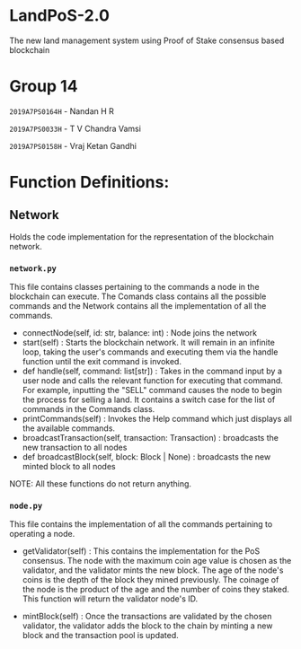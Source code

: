 # LandPoS-2.0
The new land management system using Proof of Stake consensus based blockchain

# Group 14 
`2019A7PS0164H` - Nandan H R
<br>

`2019A7PS0033H` - T V Chandra Vamsi
<br>

`2019A7PS0158H`	- Vraj Ketan Gandhi
<br>

# Function Definitions:

## Network
Holds the code implementation for the representation of the blockchain network. 
<br>

### `network.py`

This file contains classes pertaining to the commands a node in the blockchain can execute.
The Comands class contains all the possible commands and the Network contains all the implementation of all the commands.

- connectNode(self, id: str, balance: int) : Node joins the network
- start(self) : Starts the blockchain network. It will remain in an infinite loop, taking the user's commands and executing them via the handle function until the exit command is invoked. 
- def handle(self, command: list[str]) : Takes in the command input by a user node and calls the relevant function for executing that command. For example, inputting the "SELL" command causes the node to begin the process for selling a land. It contains a switch case for the list of commands in the Commands class.
- printCommands(self) : Invokes the Help command which just displays all the available commands.
- broadcastTransaction(self, transaction: Transaction) : broadcasts the new transaction to all nodes
- def broadcastBlock(self, block: Block | None) : broadcasts the new minted block to all nodes
<!-- - processConnect(self, message: str) : Connects the node to the blockchain.
- processBuy(self, message: str) : Initiates a new transaction for buying a land. If an incorrect land ID is provided then an error message is shown. It takes the land ID as input.
- processSell(self, message: str) : Initiates a new transaction for selling a land. Makes sure that the land is owned by you and the buyer is within the network else throws an error. It takes land ID and the buyer node's ID as input.
- processStake(self, message: str) : Increases the stake of the node. If the wallet limit is exceeded then an error message is thrown. It takes the stake amount as input.
- processBlock(self, message: str) : Retrieves and displays a block from the blockchain. Takes height of the block as input.
- processLand(self, message: str) :  Retrieves the transaction history of the land ID that is passed as input.
- processTransaction(self, message: str) : Retrieves a transaction for validation purposes based. The transaction ID is passed as input.
- processBalance(self) : Retrieves wallet balance of the node. -->

NOTE: All these functions do not return anything.
<br>

### `node.py`

This file contains the implementation of all the commands pertaining to operating a node.

- getValidator(self) : This contains the implementation for the PoS consensus. The node with the maximum coin age value is chosen as the validator, and the validator mints the new block. The age of the node's coins is the depth of the block they mined previously. The coinage of the node is the product of the age and the number of coins they staked. This function will return the validator node's ID.

- mintBlock(self) : Once the transactions are validated by the chosen validator, the validator adds the block to the chain by minting a new block and the transaction pool is updated. 